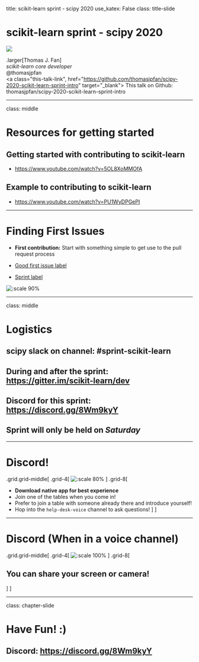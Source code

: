 title: scikit-learn sprint - scipy 2020
use_katex: False
class: title-slide

# scikit-learn sprint - scipy 2020

![](images/scikit-learn-logo.png)

.larger[Thomas J. Fan]<br>
*scikit-learn core developer*<br>
@thomasjpfan<br>
<a href="https://www.github.com/thomasjpfan" target="_blank"><span class="icon icon-github icon-left"></span></a>
<a href="https://www.twitter.com/thomasjpfan" target="_blank"><span class="icon icon-twitter"></span></a>
<a class="this-talk-link", href="https://github.com/thomasjpfan/scipy-2020-scikit-learn-sprint-intro" target="_blank">
This talk on Github: thomasjpfan/scipy-2020-scikit-learn-sprint-intro</a>

---

class: middle

# Resources for getting started

## Getting started with contributing to scikit-learn
- https://www.youtube.com/watch?v=5OL8XoMMOfA

## Example to contributing to scikit-learn
- https://www.youtube.com/watch?v=PU1WyDPGePI

---

# Finding First Issues

- **First contribution:** Start with something simple to get use to the pull request process

- [Good first issue label](https://github.com/scikit-learn/scikit-learn/issues?q=is%3Aopen+is%3Aissue+label%3A%22good+first+issue%22)
- [Sprint label](https://github.com/scikit-learn/scikit-learn/issues?q=is%3Aopen+is%3Aissue+label%3ASprint+)

![:scale 90%](images/sprint-label.png)

---

class: middle

# Logistics

## scipy slack on channel: #sprint-scikit-learn

## During and after the sprint: https://gitter.im/scikit-learn/dev

## Discord for this sprint: https://discord.gg/8Wm9kyY

## Sprint will only be held on *Saturday*

---

# Discord!

.grid.grid-middle[
.grid-4[
![:scale 80%](images/discord.png)
]
.grid-8[
- **Download native app for best experience**
- Join one of the tables when you come in!
- Prefer to join a table with someone already there and introduce yourself!
- Hop into the `help-desk-voice` channel to ask questions!
]
]

---

# Discord (When in a voice channel)

.grid.grid-middle[
.grid-4[
![:scale 100%](images/discord_video.png)
]
.grid-8[
## You can share your screen or camera!
]
]

---

class: chapter-slide

# Have Fun! :)
## Discord: https://discord.gg/8Wm9kyY
